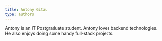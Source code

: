 ```yaml
---
title: Antony Gitau
type: authors
---
```

Antony is an IT Postgraduate student. Antony loves backend technologies. He also enjoys doing some handy full-stack projects.